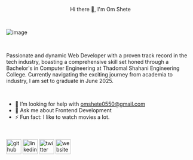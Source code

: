 <p align='center'>Hi there 👋, I'm Om Shete</p>

<br />

![image](https://github.com/omshete0550/omshete0550/assets/95119784/38268d29-0b0f-416f-9586-3a6d7f6d8ebb)

<br />

Passionate and dynamic Web Developer with a proven track record in the tech industry, boasting a comprehensive skill set honed through a Bachelor's in Computer Engineering at Thadomal Shahani Engineering College. Currently navigating the exciting journey from academia to industry, I am set to graduate in June 2025.

<br />

- 🤔 I’m looking for help with omshete0550@gmail.com 
- 💬 Ask me about Frontend Development 
- ⚡ Fun fact: I like to watch movies a lot. 

<br />

[<img src='https://cdn-icons-png.flaticon.com/512/25/25231.png' alt='github' height='40'>](https://github.com/omshete0550)  [<img src='https://freelogopng.com/images/all_img/1656996409linkedin-symbol.png' alt='linkedin' height='40'>](https://www.linkedin.com/in/https://www.linkedin.com/in/om-shete-25748522a//)  [<img src='https://seeklogo.com/images/T/twitter-x-logo-0339F999CF-seeklogo.com.png?v=638264860180000000' alt='twitter' height='40'>](https://twitter.com/https://twitter.com/omshete0550)  [<img src='https://upload.wikimedia.org/wikipedia/commons/thumb/1/1c/ICloud_logo.svg/2560px-ICloud_logo.svg.png' alt='website' height='40'>](https://portfolio-om-shete.vercel.app/)  

<br />


